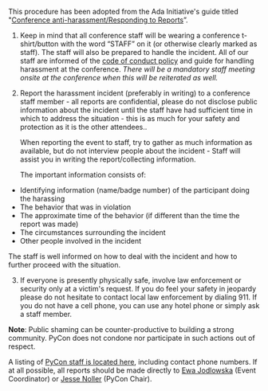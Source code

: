 This procedure has been adopted from the Ada Initiative's guide titled "[Conference anti-harassment/Responding to Reports](http://geekfeminism.wikia.com/wiki/Conference_anti-harassment/Responding_to_reports)”.

1. Keep in mind that all conference staff will be wearing a conference t-shirt/button with the word “STAFF” on it (or otherwise clearly marked as staff). The staff will also be prepared to handle the incident.  All of our staff are informed of the [code of conduct policy](/2013/about/code-of-conduct/) and guide for handling harassment at the conference. *There will be a mandatory staff meeting onsite at the conference when this will be reiterated as well.*

2. Report the harassment incident (preferably in writing) to a conference staff member - all reports are confidential, please do not disclose public information about the incident until the staff have had sufficient time in which to address the situation - this is as much for your safety and protection as it is the other attendees..

   When reporting the event to staff, try to gather as much information as available, but do not interview people about the incident - Staff will assist you in writing the report/collecting information.

   The important information consists of:

- Identifying information (name/badge number) of the participant doing the harassing
- The behavior that was in violation
- The approximate time of the behavior (if different than the time the report was made)
- The circumstances surrounding the incident
- Other people involved in the incident

The staff is well informed on how to deal with the incident and how to further proceed with the situation.

3. If everyone is presently physically safe, involve law enforcement or security only at a victim's request. If you do feel your safety in jeopardy please do not hesitate to contact local law enforcement by dialing 911. If you do not have a cell phone, you can use any hotel phone or simply ask a staff member.

**Note**: Public shaming can be counter-productive to building a strong community. PyCon does not condone nor participate in such actions out of respect.

A listing of [PyCon staff is located here](/2013/about/staff/), including contact phone numbers. If at all possible, all reports should be made directly to [Ewa Jodlowska](mailto:ewa@python.org) (Event Coordinator) or [Jesse Noller](mailto:jnoller@python.org) (PyCon Chair).
